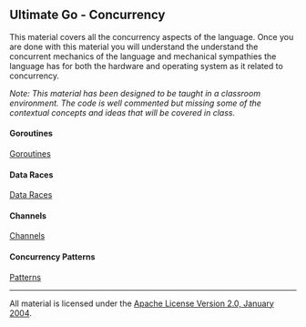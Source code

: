 ## Ultimate Go - Concurrency
This material covers all the concurrency aspects of the language. Once you are done with this material you will understand the understand the concurrent mechanics of the language and mechanical sympathies the language has for both the hardware and operating system as it related to concurrency.

*Note: This material has been designed to be taught in a classroom environment. The code is well commented but missing some of the contextual concepts and ideas that will be covered in class.*

#### Goroutines
[Goroutines](../../../topics/goroutines/README.md) 

#### Data Races
[Data Races](../../../topics/data_race/README.md)

#### Channels
[Channels](../../../topics/channels/README.md)

#### Concurrency Patterns
[Patterns](../../../topics/concurrency_patterns/README.md)
___
All material is licensed under the [Apache License Version 2.0, January 2004](http://www.apache.org/licenses/LICENSE-2.0).
